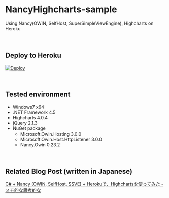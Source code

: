 NancyHighcharts-sample
======================

Using Nancy(OWIN, SelfHost, SuperSimpleViewEngine), Highcharts on Heroku

　  
## Deploy to Heroku
<p><a href="https://heroku.com/deploy?template=https://github.com/thinkAmi/NancyHighcharts-sample"> <img alt="Deploy" src="https://www.herokucdn.com/deploy/button.png"></a></p>

　  
## Tested environment

 * Windows7 x64
 * .NET Framework 4.5
 * Highcharts 4.0.4
 * jQuery 2.1.3
 * NuGet package
    * Microsoft.Owin.Hosting 3.0.0
    * Microsoft.Owin.Host.HttpListener 3.0.0
    * Nancy.Owin 0.23.2

　  
## Related Blog Post (written in Japanese)
[C# + Nancy (OWIN, SelfHost, SSVE) + Herokuで、Highchartsを使ってみた - メモ的な思考的な](http://thinkami.hatenablog.com/entry/2015/01/10/064045)